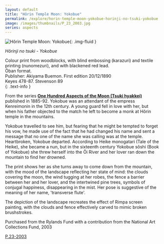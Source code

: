 ```yaml
---
layout: default
title: "Hôrin Temple Moon: Yokobue"
permalink: /explore/horin-temple-moon-yokobue-horinji-no-tsuki-yokobue
image: /images/thumbnails/P_23_2003.jpg
series: aspects
---
```


![Hôrin Temple Moon: Yokobue]({{site.baseurl}}/images/P_23_2003.jpg){: .img-fluid }

_Hôrinji no tsuki - Yokobue_

Colour print from woodblocks, with blind embossing (karazuri) and textile printing   (nunomezuri), and with blackened red lead.  
Ôban format.  
Publisher: Akiyama Buemon. First edition 20/12/1890  
Keyes 478-87. Stevenson 89  
{: .text-info }

From the series [**One Hundred Aspects of the Moon (Tsuki hyakkei)**]({{site.baseurl}}/series/hundred-aspects-of-the-moon) published in 1885-92.
Yokobue was an attendant of the empress Kenreimonin in the 12th century. A young guard fell in love with her, but when his father objected to the match he left
to become a monk at Hôrin temple in the mountains.

Yokobue travelled to see him, but fearing that he might be tempted to forget
his vow, he made use of the fact that he had changed his name and
sent a message that no one of the name she was calling was at the
temple. Heartbroken, Yokobue departed. According to Heike monogatari
(Tale of the Heike), she became a nun, but in the sixteenth
century Yokobue sôshi (Book of Yokobue) she threw
herself into the Ôi River and her lover ran down the mountain
to find her drowned.

The print shows her as she turns away to come down from the mountain, with the mood
of the landscape reflecting her state of mind: the clouds covering
the moon, the wind tugging at her robes, the fence a barrier between
her and her lover, and the intertwined pine trees, symbols of conjugal
happiness, disappearing in the mist. Her pose is suggestive of the
meaning of her name, 'transverse flute'.

The depiction of the landscape recreates the effect of Rimpa screen painting, with the clouds and fence effectively carved to mimic broken brushstrokes.

Purchased from the Rylands Fund with a contribution from the National Art Collections Fund, 2003

[P.23-2003](https://collection.beta.fitz.ms/id/object/182959)
